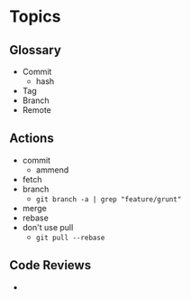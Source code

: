 # Topics

## Glossary
- Commit
	- hash
- Tag
- Branch
- Remote

## Actions
- commit
	- ammend
- fetch
- branch
	- `git branch -a | grep "feature/grunt"`
- merge
- rebase
- don't use pull
	- `git pull --rebase`

## Code Reviews
- 